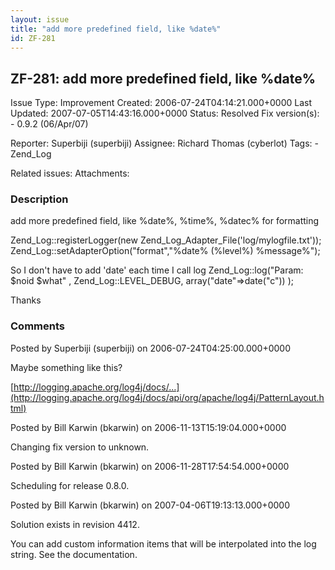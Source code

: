 ```yaml
---
layout: issue
title: "add more predefined field, like %date%"
id: ZF-281
---
```


ZF-281: add more predefined field, like %date%
----------------------------------------------

 Issue Type: Improvement Created: 2006-07-24T04:14:21.000+0000 Last Updated: 2007-07-05T14:43:16.000+0000 Status: Resolved Fix version(s): - 0.9.2 (06/Apr/07)
 
 Reporter:  Superbiji (superbiji)  Assignee:  Richard Thomas (cyberlot)  Tags: - Zend\_Log
 
 Related issues: 
 Attachments: 
### Description

add more predefined field, like %date%, %time%, %datec% for formatting

Zend\_Log::registerLogger(new Zend\_Log\_Adapter\_File('log/mylogfile.txt')); Zend\_Log::setAdapterOption("format","%date% (%level%) %message%");

So I don't have to add 'date' each time I call log Zend\_Log::log("Param: $noid $what" , Zend\_Log::LEVEL\_DEBUG, array("date"=>date("c")) );

Thanks

 

 

### Comments

Posted by Superbiji (superbiji) on 2006-07-24T04:25:00.000+0000

Maybe something like this?

[http://logging.apache.org/log4j/docs/…](http://logging.apache.org/log4j/docs/api/org/apache/log4j/PatternLayout.html)

 

 

Posted by Bill Karwin (bkarwin) on 2006-11-13T15:19:04.000+0000

Changing fix version to unknown.

 

 

Posted by Bill Karwin (bkarwin) on 2006-11-28T17:54:54.000+0000

Scheduling for release 0.8.0.

 

 

Posted by Bill Karwin (bkarwin) on 2007-04-06T19:13:13.000+0000

Solution exists in revision 4412.

You can add custom information items that will be interpolated into the log string. See the documentation.

 

 